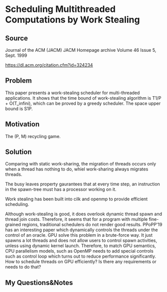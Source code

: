# Scheduling Multithreaded Computations by Work Stealing

## Source

Journal of the ACM (JACM) JACM Homepage archive 
Volume 46 Issue 5, Sept. 1999 

https://dl.acm.org/citation.cfm?id=324234

## Problem

This paper presents a work-stealing scheduler for multi-threaded applications. It shows that the time bound of work-stealing algorithm is T1/P + O(T_infini), which can be proved by a greedy scheduler. The space upper bound is S1P.

## Motivation

The (P, M) recycling game.

## Solution

Comparing with static work-sharing, the migration of threads occurs only when a thread has nothing to do, whiel work-sharing always migrates threads.

The busy leaves property gaurantees that at every time step, an instruction in the spawn-tree must has a processor working on it.

Work stealing has been built into cilk and openmp to provide efficient scheduling.

Although work-stealing is good, it does overlook dynamic thread spawn and thread join costs. Therefore, it seems that for a program with multiple fine-grained regions, traditional schedulers do not render good results. PPoPP'19 has an interesting paper which dynamically controls the threads under the control of an oracle. GPU solve this problem in a brute-force way. It just spawns a lot threads and does not allow users to control spawn activities, unless using dynamic kernel launch. Therefore, to match GPU semantics, CPU parallelism models, such as OpenMP needs to add special controls such as control loop which turns out to reduce performance significantly. How to schedule threads on GPU efficiently? Is there any requirements or needs to do that?

## My Questions&Notes


